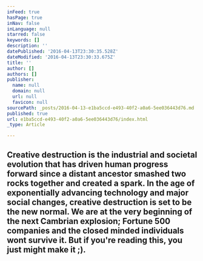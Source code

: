 ```yaml
---
inFeed: true
hasPage: true
inNav: false
inLanguage: null
starred: false
keywords: []
description: ''
datePublished: '2016-04-13T23:30:35.528Z'
dateModified: '2016-04-13T23:30:33.675Z'
title: ''
author: []
authors: []
publisher:
  name: null
  domain: null
  url: null
  favicon: null
sourcePath: _posts/2016-04-13-e1ba5ccd-e493-40f2-a0a6-5ee036443d76.md
published: true
url: e1ba5ccd-e493-40f2-a0a6-5ee036443d76/index.html
_type: Article

---
```

## Creative destruction is the industrial and societal evolution that has driven human progress forward since a distant ancestor smashed two rocks together and created a spark. In the age of exponentially advancing technology and major social changes, creative destruction is set to be the new normal. We are at the very beginning of the next Cambrian explosion; Fortune 500 companies and the closed minded individuals wont survive it. But if you're reading this, you just might make it ;).